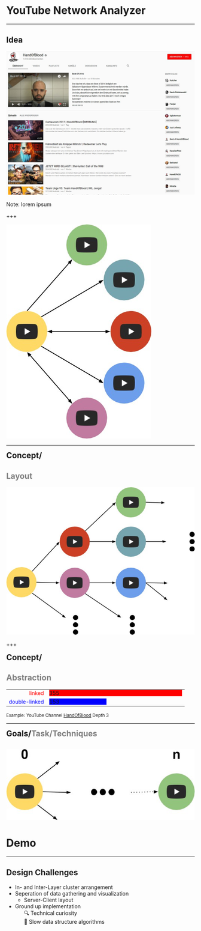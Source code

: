 # YouTube Network Analyzer
---
## Idea

<img src="assets/HoB.jpg" style="border:none;"></img>

Note: lorem ipsum

+++

<img src="assets/links.jpg" style="border:none; box-shadow:none;"></img>

---

<h2 style="display:inline"> Concept/</h2><h2 style="color:grey;">Layout</h2>


<img src="assets/graph.jpg" style="border:none; box-shadow:none;"></img>

+++

<h2 style="display:inline"> Concept/</h2><h2 style="color:grey;">Abstraction</h2>
<table style="border:none; ">
  <tr>
    <td style="text-align:right;">
      <span style="color:red;"> linked </span>
    </td>
    <td>
      <div style="width:355px; background-color:red;">
        355
      </div>
    </td>
  </tr>
  <tr>
    <td style="text-align:right;">
      <span style="color:blue;"> double-linked </span>
    </td>
    <td>
      <div style="width:153px; background-color:blue;">
        153
      </div>
    </td>
  </tr>
</table>
<small>Example: YouTube Channel <a href="https://www.youtube.com/user/HandIOfIBlood">HandOfBlood</a> Depth 3</small>

---

<h2 style="display:inline"> Goals/</h2><h2 style="color:grey;display:inline;">Task/Techniques</h2>

<img src="assets/interaction.jpg" style="border:none; box-shadow:none;"></img>
---

# Demo

---

## Design Challenges

- In- and Inter-Layer cluster arrangement
- Seperation of data gathering and visualization
  - Server-Client layout
- Ground up implementation
  <ul style="list-style: none;">
    <li>🔍 Technical curiosity </li>
    <li>🐢 Slow data structure algorithms </li>
  </ul>
